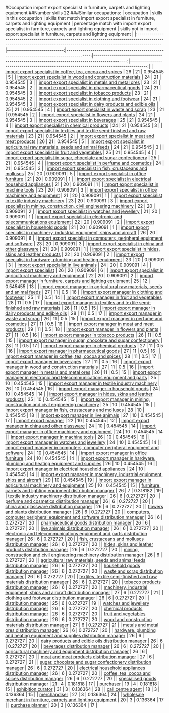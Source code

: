 #Occupation import export specialist in furniture, carpets and lighting equipment
##Number skills 22
###Similar occupations:
| occupation                                                                                                                                                              |   skills in this occupation |   skills that match import export specialist in furniture, carpets and lighting equipment |   percentage match with import export specialist in furniture, carpets and lighting equipment |   skills not in import export specialist in furniture, carpets and lighting equipment |
|:------------------------------------------------------------------------------------------------------------------------------------------------------------------------|----------------------------:|------------------------------------------------------------------------------------------:|----------------------------------------------------------------------------------------------:|--------------------------------------------------------------------------------------:|
| [import export specialist in coffee, tea, cocoa and spices](import_export_specialist_in_coffee,_tea,_cocoa_and_spices.md)                                               |                          26 |                                                                                        21 |                                                                                      0.954545 |                                                                                     5 |
| [import export specialist in wood and construction materials](import_export_specialist_in_wood_and_construction_materials.md)                                           |                          24 |                                                                                        21 |                                                                                      0.954545 |                                                                                     3 |
| [import export specialist in metals and metal ores](import_export_specialist_in_metals_and_metal_ores.md)                                                               |                          23 |                                                                                        21 |                                                                                      0.954545 |                                                                                     2 |
| [import export specialist in pharmaceutical goods](import_export_specialist_in_pharmaceutical_goods.md)                                                                 |                          24 |                                                                                        21 |                                                                                      0.954545 |                                                                                     3 |
| [import export specialist in tobacco products](import_export_specialist_in_tobacco_products.md)                                                                         |                          23 |                                                                                        21 |                                                                                      0.954545 |                                                                                     2 |
| [import export specialist in clothing and footwear](import_export_specialist_in_clothing_and_footwear.md)                                                               |                          24 |                                                                                        21 |                                                                                      0.954545 |                                                                                     3 |
| [import export specialist in dairy products and edible oils](import_export_specialist_in_dairy_products_and_edible_oils.md)                                             |                          25 |                                                                                        21 |                                                                                      0.954545 |                                                                                     4 |
| [import export specialist in waste and scrap](import_export_specialist_in_waste_and_scrap.md)                                                                           |                          23 |                                                                                        21 |                                                                                      0.954545 |                                                                                     2 |
| [import export specialist in flowers and plants](import_export_specialist_in_flowers_and_plants.md)                                                                     |                          24 |                                                                                        21 |                                                                                      0.954545 |                                                                                     3 |
| [import export specialist in beverages](import_export_specialist_in_beverages.md)                                                                                       |                          25 |                                                                                        21 |                                                                                      0.954545 |                                                                                     4 |
| [import export specialist in chemical products](import_export_specialist_in_chemical_products.md)                                                                       |                          24 |                                                                                        21 |                                                                                      0.954545 |                                                                                     3 |
| [import export specialist in textiles and textile semi-finished and raw materials](import_export_specialist_in_textiles_and_textile_semi-finished_and_raw_materials.md) |                          23 |                                                                                        21 |                                                                                      0.954545 |                                                                                     2 |
| [import export specialist in meat and meat products](import_export_specialist_in_meat_and_meat_products.md)                                                             |                          26 |                                                                                        21 |                                                                                      0.954545 |                                                                                     5 |
| [import export specialist in agricultural raw materials, seeds and animal feeds](import_export_specialist_in_agricultural_raw_materials,_seeds_and_animal_feeds.md)     |                          24 |                                                                                        21 |                                                                                      0.954545 |                                                                                     3 |
| [import export specialist in fruit and vegetables](import_export_specialist_in_fruit_and_vegetables.md)                                                                 |                          25 |                                                                                        21 |                                                                                      0.954545 |                                                                                     4 |
| [import export specialist in sugar, chocolate and sugar confectionery](import_export_specialist_in_sugar,_chocolate_and_sugar_confectionery.md)                         |                          25 |                                                                                        21 |                                                                                      0.954545 |                                                                                     4 |
| [import export specialist in perfume and cosmetics](import_export_specialist_in_perfume_and_cosmetics.md)                                                               |                          24 |                                                                                        21 |                                                                                      0.954545 |                                                                                     3 |
| [import export specialist in  fish, crustaceans and molluscs](import_export_specialist_in__fish,_crustaceans_and_molluscs.md)                                           |                          25 |                                                                                        20 |                                                                                      0.909091 |                                                                                     5 |
| [import export specialist in office furniture](import_export_specialist_in_office_furniture.md)                                                                         |                          21 |                                                                                        20 |                                                                                      0.909091 |                                                                                     1 |
| [import export specialist in electrical household appliances](import_export_specialist_in_electrical_household_appliances.md)                                           |                          21 |                                                                                        20 |                                                                                      0.909091 |                                                                                     1 |
| [import export specialist in machine tools](import_export_specialist_in_machine_tools.md)                                                                               |                          23 |                                                                                        20 |                                                                                      0.909091 |                                                                                     3 |
| [import export specialist in office machinery and equipment](import_export_specialist_in_office_machinery_and_equipment.md)                                             |                          21 |                                                                                        20 |                                                                                      0.909091 |                                                                                     1 |
| [import export specialist in textile industry machinery](import_export_specialist_in_textile_industry_machinery.md)                                                     |                          23 |                                                                                        20 |                                                                                      0.909091 |                                                                                     3 |
| [import export specialist in mining, construction, civil engineering machinery](import_export_specialist_in_mining,_construction,_civil_engineering_machinery.md)       |                          22 |                                                                                        20 |                                                                                      0.909091 |                                                                                     2 |
| [import export specialist in watches and jewellery](import_export_specialist_in_watches_and_jewellery.md)                                                               |                          21 |                                                                                        20 |                                                                                      0.909091 |                                                                                     1 |
| [import export specialist in electronic and telecommunications equipment](import_export_specialist_in_electronic_and_telecommunications_equipment.md)                   |                          22 |                                                                                        20 |                                                                                      0.909091 |                                                                                     2 |
| [import export specialist in household goods](import_export_specialist_in_household_goods.md)                                                                           |                          21 |                                                                                        20 |                                                                                      0.909091 |                                                                                     1 |
| [import export specialist in machinery, industrial equipment, ships and aircraft](import_export_specialist_in_machinery,_industrial_equipment,_ships_and_aircraft.md)   |                          26 |                                                                                        20 |                                                                                      0.909091 |                                                                                     6 |
| [import export specialist in computers, peripheral equipment and software](import_export_specialist_in_computers,_peripheral_equipment_and_software.md)                 |                          23 |                                                                                        20 |                                                                                      0.909091 |                                                                                     3 |
| [import export specialist in china and other glassware](import_export_specialist_in_china_and_other_glassware.md)                                                       |                          21 |                                                                                        20 |                                                                                      0.909091 |                                                                                     1 |
| [import export specialist in hides, skins and leather products](import_export_specialist_in_hides,_skins_and_leather_products.md)                                       |                          22 |                                                                                        20 |                                                                                      0.909091 |                                                                                     2 |
| [import export specialist in hardware, plumbing and heating equipment](import_export_specialist_in_hardware,_plumbing_and_heating_equipment.md)                         |                          23 |                                                                                        20 |                                                                                      0.909091 |                                                                                     3 |
| [import export specialist in live animals](import_export_specialist_in_live_animals.md)                                                                                 |                          24 |                                                                                        20 |                                                                                      0.909091 |                                                                                     4 |
| [import export specialist](import_export_specialist.md)                                                                                                                 |                          26 |                                                                                        20 |                                                                                      0.909091 |                                                                                     6 |
| [import export specialist in agricultural machinery and equipment](import_export_specialist_in_agricultural_machinery_and_equipment.md)                                 |                          22 |                                                                                        20 |                                                                                      0.909091 |                                                                                     2 |
| [import export manager in furniture, carpets and lighting equipment](import_export_manager_in_furniture,_carpets_and_lighting_equipment.md)                             |                          25 |                                                                                        12 |                                                                                      0.545455 |                                                                                    13 |
| [import export manager in agricultural raw materials, seeds and animal feeds](import_export_manager_in_agricultural_raw_materials,_seeds_and_animal_feeds.md)           |                          27 |                                                                                        11 |                                                                                      0.5      |                                                                                    16 |
| [import export manager in clothing and footwear](import_export_manager_in_clothing_and_footwear.md)                                                                     |                          25 |                                                                                        11 |                                                                                      0.5      |                                                                                    14 |
| [import export manager in fruit and vegetables](import_export_manager_in_fruit_and_vegetables.md)                                                                       |                          28 |                                                                                        11 |                                                                                      0.5      |                                                                                    17 |
| [import export manager in textiles and textile semi-finished and raw materials](import_export_manager_in_textiles_and_textile_semi-finished_and_raw_materials.md)       |                          26 |                                                                                        11 |                                                                                      0.5      |                                                                                    15 |
| [import export manager in dairy products and edible oils](import_export_manager_in_dairy_products_and_edible_oils.md)                                                   |                          28 |                                                                                        11 |                                                                                      0.5      |                                                                                    17 |
| [import export manager in waste and scrap](import_export_manager_in_waste_and_scrap.md)                                                                                 |                          26 |                                                                                        11 |                                                                                      0.5      |                                                                                    15 |
| [import export manager in perfume and cosmetics](import_export_manager_in_perfume_and_cosmetics.md)                                                                     |                          27 |                                                                                        11 |                                                                                      0.5      |                                                                                    16 |
| [import export manager in meat and meat products](import_export_manager_in_meat_and_meat_products.md)                                                                   |                          29 |                                                                                        11 |                                                                                      0.5      |                                                                                    18 |
| [import export manager in flowers and plants](import_export_manager_in_flowers_and_plants.md)                                                                           |                          27 |                                                                                        11 |                                                                                      0.5      |                                                                                    16 |
| [import export manager in tobacco products](import_export_manager_in_tobacco_products.md)                                                                               |                          26 |                                                                                        11 |                                                                                      0.5      |                                                                                    15 |
| [import export manager in sugar, chocolate and sugar confectionery](import_export_manager_in_sugar,_chocolate_and_sugar_confectionery.md)                               |                          28 |                                                                                        11 |                                                                                      0.5      |                                                                                    17 |
| [import export manager in chemical products](import_export_manager_in_chemical_products.md)                                                                             |                          27 |                                                                                        11 |                                                                                      0.5      |                                                                                    16 |
| [import export manager in pharmaceutical goods](import_export_manager_in_pharmaceutical_goods.md)                                                                       |                          27 |                                                                                        11 |                                                                                      0.5      |                                                                                    16 |
| [import export manager in coffee, tea, cocoa and spices](import_export_manager_in_coffee,_tea,_cocoa_and_spices.md)                                                     |                          28 |                                                                                        11 |                                                                                      0.5      |                                                                                    17 |
| [import export manager in beverages](import_export_manager_in_beverages.md)                                                                                             |                          27 |                                                                                        11 |                                                                                      0.5      |                                                                                    16 |
| [import export manager in wood and construction materials](import_export_manager_in_wood_and_construction_materials.md)                                                 |                          27 |                                                                                        11 |                                                                                      0.5      |                                                                                    16 |
| [import export manager in metals and metal ores](import_export_manager_in_metals_and_metal_ores.md)                                                                     |                          26 |                                                                                        11 |                                                                                      0.5      |                                                                                    15 |
| [import export manager in electronic and telecommunications equipment and parts](import_export_manager_in_electronic_and_telecommunications_equipment_and_parts.md)     |                          25 |                                                                                        10 |                                                                                      0.454545 |                                                                                    15 |
| [import export manager in textile industry machinery](import_export_manager_in_textile_industry_machinery.md)                                                           |                          26 |                                                                                        10 |                                                                                      0.454545 |                                                                                    16 |
| [import export manager in household goods](import_export_manager_in_household_goods.md)                                                                                 |                          24 |                                                                                        10 |                                                                                      0.454545 |                                                                                    14 |
| [import export manager in hides, skins and leather products](import_export_manager_in_hides,_skins_and_leather_products.md)                                             |                          25 |                                                                                        10 |                                                                                      0.454545 |                                                                                    15 |
| [import export manager in mining, construction and civil engineering machinery](import_export_manager_in_mining,_construction_and_civil_engineering_machinery.md)       |                          25 |                                                                                        10 |                                                                                      0.454545 |                                                                                    15 |
| [import export manager in fish, crustaceans and molluscs](import_export_manager_in_fish,_crustaceans_and_molluscs.md)                                                   |                          28 |                                                                                        10 |                                                                                      0.454545 |                                                                                    18 |
| [import export manager in live animals](import_export_manager_in_live_animals.md)                                                                                       |                          27 |                                                                                        10 |                                                                                      0.454545 |                                                                                    17 |
| [import export manager](import_export_manager.md)                                                                                                                       |                          22 |                                                                                        10 |                                                                                      0.454545 |                                                                                    12 |
| [import export manager in china and other glassware](import_export_manager_in_china_and_other_glassware.md)                                                             |                          24 |                                                                                        10 |                                                                                      0.454545 |                                                                                    14 |
| [import export manager in office machinery and equipment](import_export_manager_in_office_machinery_and_equipment.md)                                                   |                          24 |                                                                                        10 |                                                                                      0.454545 |                                                                                    14 |
| [import export manager in machine tools](import_export_manager_in_machine_tools.md)                                                                                     |                          26 |                                                                                        10 |                                                                                      0.454545 |                                                                                    16 |
| [import export manager in watches and jewellery](import_export_manager_in_watches_and_jewellery.md)                                                                     |                          24 |                                                                                        10 |                                                                                      0.454545 |                                                                                    14 |
| [import export manager in computers, computer peripheral equipment and software](import_export_manager_in_computers,_computer_peripheral_equipment_and_software.md)     |                          24 |                                                                                        10 |                                                                                      0.454545 |                                                                                    14 |
| [import export manager in office furniture](import_export_manager_in_office_furniture.md)                                                                               |                          24 |                                                                                        10 |                                                                                      0.454545 |                                                                                    14 |
| [import export manager in hardware, plumbing and heating equipment and supplies](import_export_manager_in_hardware,_plumbing_and_heating_equipment_and_supplies.md)     |                          26 |                                                                                        10 |                                                                                      0.454545 |                                                                                    16 |
| [import export manager in electrical household appliances](import_export_manager_in_electrical_household_appliances.md)                                                 |                          24 |                                                                                        10 |                                                                                      0.454545 |                                                                                    14 |
| [import export manager in machinery, industrial equipment, ships and aircraft](import_export_manager_in_machinery,_industrial_equipment,_ships_and_aircraft.md)         |                          29 |                                                                                        10 |                                                                                      0.454545 |                                                                                    19 |
| [import export manager in agricultural machinery and equipment](import_export_manager_in_agricultural_machinery_and_equipment.md)                                       |                          25 |                                                                                        10 |                                                                                      0.454545 |                                                                                    15 |
| [furniture, carpets and lighting equipment distribution manager](furniture,_carpets_and_lighting_equipment_distribution_manager.md)                                     |                          26 |                                                                                         7 |                                                                                      0.318182 |                                                                                    19 |
| [textile industry machinery distribution manager](textile_industry_machinery_distribution_manager.md)                                                                   |                          26 |                                                                                         6 |                                                                                      0.272727 |                                                                                    20 |
| [perfume and cosmetics distribution manager](perfume_and_cosmetics_distribution_manager.md)                                                                             |                          26 |                                                                                         6 |                                                                                      0.272727 |                                                                                    20 |
| [china and glassware distribution manager](china_and_glassware_distribution_manager.md)                                                                                 |                          26 |                                                                                         6 |                                                                                      0.272727 |                                                                                    20 |
| [flowers and plants distribution manager](flowers_and_plants_distribution_manager.md)                                                                                   |                          26 |                                                                                         6 |                                                                                      0.272727 |                                                                                    20 |
| [computers, computer peripheral equipment and software distribution manager](computers,_computer_peripheral_equipment_and_software_distribution_manager.md)             |                          26 |                                                                                         6 |                                                                                      0.272727 |                                                                                    20 |
| [pharmaceutical goods distribution manager](pharmaceutical_goods_distribution_manager.md)                                                                               |                          26 |                                                                                         6 |                                                                                      0.272727 |                                                                                    20 |
| [live animals distribution manager](live_animals_distribution_manager.md)                                                                                               |                          26 |                                                                                         6 |                                                                                      0.272727 |                                                                                    20 |
| [electronic and telecommunications equipment and parts distribution manager](electronic_and_telecommunications_equipment_and_parts_distribution_manager.md)             |                          26 |                                                                                         6 |                                                                                      0.272727 |                                                                                    20 |
| [fish, crustaceans and molluscs distribution manager](fish,_crustaceans_and_molluscs_distribution_manager.md)                                                           |                          26 |                                                                                         6 |                                                                                      0.272727 |                                                                                    20 |
| [hides, skins and leather products distribution manager](hides,_skins_and_leather_products_distribution_manager.md)                                                     |                          26 |                                                                                         6 |                                                                                      0.272727 |                                                                                    20 |
| [mining, construction and civil engineering machinery distribution manager](mining,_construction_and_civil_engineering_machinery_distribution_manager.md)               |                          26 |                                                                                         6 |                                                                                      0.272727 |                                                                                    20 |
| [agricultural raw materials, seeds and animal feeds distribution manager](agricultural_raw_materials,_seeds_and_animal_feeds_distribution_manager.md)                   |                          26 |                                                                                         6 |                                                                                      0.272727 |                                                                                    20 |
| [household goods distribution manager](household_goods_distribution_manager.md)                                                                                         |                          26 |                                                                                         6 |                                                                                      0.272727 |                                                                                    20 |
| [waste and scrap distribution manager](waste_and_scrap_distribution_manager.md)                                                                                         |                          26 |                                                                                         6 |                                                                                      0.272727 |                                                                                    20 |
| [textiles, textile semi-finished and raw materials distribution manager](textiles,_textile_semi-finished_and_raw_materials_distribution_manager.md)                     |                          26 |                                                                                         6 |                                                                                      0.272727 |                                                                                    20 |
| [tobacco products distribution manager](tobacco_products_distribution_manager.md)                                                                                       |                          26 |                                                                                         6 |                                                                                      0.272727 |                                                                                    20 |
| [machinery, industrial equipment, ships and aircraft distribution manager](machinery,_industrial_equipment,_ships_and_aircraft_distribution_manager.md)                 |                          27 |                                                                                         6 |                                                                                      0.272727 |                                                                                    21 |
| [clothing and footwear distribution manager](clothing_and_footwear_distribution_manager.md)                                                                             |                          26 |                                                                                         6 |                                                                                      0.272727 |                                                                                    20 |
| [distribution manager](distribution_manager.md)                                                                                                                         |                          25 |                                                                                         6 |                                                                                      0.272727 |                                                                                    19 |
| [watches and jewellery distribution manager](watches_and_jewellery_distribution_manager.md)                                                                             |                          26 |                                                                                         6 |                                                                                      0.272727 |                                                                                    20 |
| [chemical products distribution manager](chemical_products_distribution_manager.md)                                                                                     |                          26 |                                                                                         6 |                                                                                      0.272727 |                                                                                    20 |
| [fruit and vegetables distribution manager](fruit_and_vegetables_distribution_manager.md)                                                                               |                          26 |                                                                                         6 |                                                                                      0.272727 |                                                                                    20 |
| [wood and construction materials distribution manager](wood_and_construction_materials_distribution_manager.md)                                                         |                          27 |                                                                                         6 |                                                                                      0.272727 |                                                                                    21 |
| [metals and metal ores distribution manager](metals_and_metal_ores_distribution_manager.md)                                                                             |                          26 |                                                                                         6 |                                                                                      0.272727 |                                                                                    20 |
| [hardware, plumbing and heating equipment and supplies distribution manager](hardware,_plumbing_and_heating_equipment_and_supplies_distribution_manager.md)             |                          26 |                                                                                         6 |                                                                                      0.272727 |                                                                                    20 |
| [dairy products and edible oils distribution manager](dairy_products_and_edible_oils_distribution_manager.md)                                                           |                          26 |                                                                                         6 |                                                                                      0.272727 |                                                                                    20 |
| [beverages distribution manager](beverages_distribution_manager.md)                                                                                                     |                          26 |                                                                                         6 |                                                                                      0.272727 |                                                                                    20 |
| [agricultural machinery and equipment distribution manager](agricultural_machinery_and_equipment_distribution_manager.md)                                               |                          26 |                                                                                         6 |                                                                                      0.272727 |                                                                                    20 |
| [meat and meat products distribution manager](meat_and_meat_products_distribution_manager.md)                                                                           |                          27 |                                                                                         6 |                                                                                      0.272727 |                                                                                    21 |
| [sugar, chocolate and sugar confectionery distribution manager](sugar,_chocolate_and_sugar_confectionery_distribution_manager.md)                                       |                          26 |                                                                                         6 |                                                                                      0.272727 |                                                                                    20 |
| [electrical household appliances distribution manager](electrical_household_appliances_distribution_manager.md)                                                         |                          26 |                                                                                         6 |                                                                                      0.272727 |                                                                                    20 |
| [coffee, tea, cocoa and spices distribution manager](coffee,_tea,_cocoa_and_spices_distribution_manager.md)                                                             |                          26 |                                                                                         6 |                                                                                      0.272727 |                                                                                    20 |
| [specialised goods distribution manager](specialised_goods_distribution_manager.md)                                                                                     |                          21 |                                                                                         4 |                                                                                      0.181818 |                                                                                    17 |
| [purchaser](purchaser.md)                                                                                                                                               |                          19 |                                                                                         4 |                                                                                      0.181818 |                                                                                    15 |
| [exhibition curator](exhibition_curator.md)                                                                                                                             |                          31 |                                                                                         3 |                                                                                      0.136364 |                                                                                    28 |
| [call centre agent](call_centre_agent.md)                                                                                                                               |                          18 |                                                                                         3 |                                                                                      0.136364 |                                                                                    15 |
| [merchandiser](merchandiser.md)                                                                                                                                         |                          27 |                                                                                         3 |                                                                                      0.136364 |                                                                                    24 |
| [wholesale merchant in furniture, carpets and lighting equipment](wholesale_merchant_in_furniture,_carpets_and_lighting_equipment.md)                                   |                          20 |                                                                                         3 |                                                                                      0.136364 |                                                                                    17 |
| [purchase planner](purchase_planner.md)                                                                                                                                 |                          20 |                                                                                         3 |                                                                                      0.136364 |                                                                                    17 |
